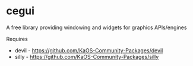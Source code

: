 # cegui
A free library providing windowing and widgets for graphics APIs/engines

Requires
* devil - https://github.com/KaOS-Community-Packages/devil
* silly - https://github.com/KaOS-Community-Packages/silly
